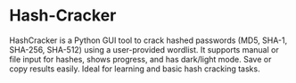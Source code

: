 # Hash-Cracker
HashCracker is a Python GUI tool to crack hashed passwords (MD5, SHA-1, SHA-256, SHA-512) using a user-provided wordlist. It supports manual or file input for hashes, shows progress, and has dark/light mode. Save or copy results easily. Ideal for learning and basic hash cracking tasks.
